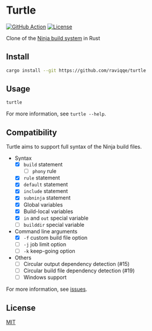 # Turtle

[![GitHub Action](https://img.shields.io/github/workflow/status/raviqqe/turtle/test?style=flat-square)](https://github.com/raviqqe/turtle/actions)
[![License](https://img.shields.io/github/license/raviqqe/turtle.svg?style=flat-square)](LICENSE)

Clone of the [Ninja build system](https://github.com/ninja-build/ninja) in Rust

## Install

```sh
cargo install --git https://github.com/raviqqe/turtle
```

## Usage

```sh
turtle
```

For more information, see `turtle --help`.

## Compatibility

Turtle aims to support full syntax of the Ninja build files.

- Syntax
  - [x] `build` statement
    - [ ] `phony` rule
  - [x] `rule` statement
  - [x] `default` statement
  - [x] `include` statement
  - [x] `subninja` statement
  - [x] Global variables
  - [x] Build-local variables
  - [x] `in` and `out` special variable
  - [ ] `builddir` special variable
- Command line arguments
  - [x] `-f` custom build file option
  - [ ] `-j` job limit option
  - [ ] `-k` keep-going option
- Others
  - [ ] Circular output dependency detection (#15)
  - [ ] Circular build file dependency detection (#19)
  - [ ] Windows support

For more information, see [issues](https://github.com/raviqqe/turtle/issues).

## License

[MIT](LICENSE)
